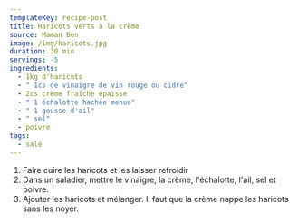```yaml
---
templateKey: recipe-post
title: Haricots verts à la crème
source: Maman Ben
image: /img/haricots.jpg
duration: 30 min
servings: -5
ingredients:
  - 1kg d'haricots
  - " 1cs de vinaigre de vin rouge ou cidre"
  - 2cs crème fraîche épaisse
  - " 1 échalotte hachée menue"
  - " 1 gousse d'ail"
  - " sel"
  - poivre
tags:
  - salé
---
```

1. F﻿aire cuire les haricots et les laisser refroidir
2. D﻿ans un saladier, mettre le vinaigre, la crème, l'échalotte, l'ail, sel et poivre.
3. A﻿jouter les haricots et mélanger. Il faut que la crème nappe les haricots sans les noyer.
